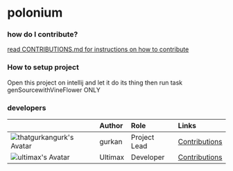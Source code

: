# polonium

### how do I contribute?

[read CONTRIBUTIONS.md for instructions on how to contribute](CONTRIBUTIONS.md)

### How to setup project

Open this project on intellij and let it do its thing then run task genSourcewithVineFlower ONLY

### developers

|                                                                                   | Author  | Role         | Links                                                                                |
| --------------------------------------------------------------------------------- | :------ | :----------- | :----------------------------------------------------------------------------------- |
| ![thatgurkangurk's Avatar](https://avatars.githubusercontent.com/u/82083756?s=32) | gurkan  | Project Lead | [Contributions](https://github.com/gurkz-oss/polonium/commits?author=thatgurkangurk) |
| ![ultimax's Avatar](https://avatars.githubusercontent.com/u/116093952?s=32)       | Ultimax | Developer    | [Contributions](https://github.com/gurkz-oss/polonium/commits?author=UltimaxGG)      |
